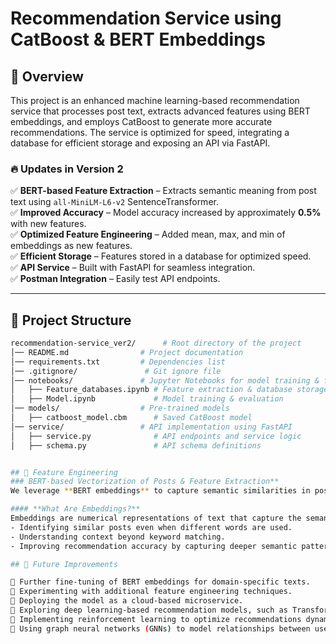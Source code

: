 # Recommendation Service using CatBoost & BERT Embeddings

## 📌 Overview
This project is an enhanced machine learning-based recommendation service that processes post text, extracts advanced features using BERT embeddings, and employs CatBoost to generate more accurate recommendations. The service is optimized for speed, integrating a database for efficient storage and exposing an API via FastAPI.

### 🔥 Updates in Version 2
✅ **BERT-based Feature Extraction** – Extracts semantic meaning from post text using `all-MiniLM-L6-v2` SentenceTransformer.  
✅ **Improved Accuracy** – Model accuracy increased by approximately **0.5%** with new features.  
✅ **Optimized Feature Engineering** – Added mean, max, and min of embeddings as new features.  
✅ **Efficient Storage** – Features stored in a database for optimized speed.  
✅ **API Service** – Built with FastAPI for seamless integration.  
✅ **Postman Integration** – Easily test API endpoints.  

---

## 📂 Project Structure
```bash
recommendation-service_ver2/      # Root directory of the project
│── README.md                # Project documentation
│── requirements.txt         # Dependencies list
│── .gitignore/               # Git ignore file
│── notebooks/               # Jupyter Notebooks for model training & feature engineering
│   ├── Feature_databases.ipynb # Feature extraction & database storage
│   ├── Model.ipynb             # Model training & evaluation
│── models/                  # Pre-trained models
│   ├── catboost_model.cbm      # Saved CatBoost model
│── service/                 # API implementation using FastAPI
│   ├── service.py              # API endpoints and service logic
│   ├── schema.py               # API schema definitions


## 🚀 Feature Engineering
### BERT-based Vectorization of Posts & Feature Extraction**
We leverage **BERT embeddings** to capture semantic similarities in post text.

#### **What Are Embeddings?**
Embeddings are numerical representations of text that capture the semantic meaning of words and phrases. Unlike traditional methods that rely on simple word frequency, embeddings encode contextual relationships between words. This helps in:
- Identifying similar posts even when different words are used.
- Understanding context beyond keyword matching.
- Improving recommendation accuracy by capturing deeper semantic patterns in text data.

## 📌 Future Improvements

🔹 Further fine-tuning of BERT embeddings for domain-specific texts.
🔹 Experimenting with additional feature engineering techniques.
🔹 Deploying the model as a cloud-based microservice.
🔹 Exploring deep learning-based recommendation models, such as Transformer-based architectures.
🔹 Implementing reinforcement learning to optimize recommendations dynamically.
🔹 Using graph neural networks (GNNs) to model relationships between users and posts.
